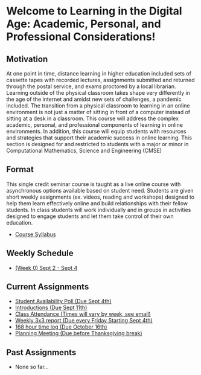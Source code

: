 # Welcome to  Learning in the Digital Age: Academic, Personal, and Professional Considerations!

## Motivation 
At one point in time, distance learning in higher education included sets of cassette tapes with recorded lectures, assignments submitted and returned through the postal service, and exams proctored by a local librarian. Learning outside of the physical classroom takes shape very differently in the age of the internet and amidst new sets of challenges, a pandemic included. The transition from a physical classroom to learning in an online environment is not just a matter of sitting in front of a computer instead of sitting at a desk in a classroom. This course will address the complex academic, personal, and professional components of learning in online environments. In addition, this course will equip students with resources and strategies that support their academic success in online learning. This section is designed for and restricted to students with a major or minor in Computational Mathematics, Science and Engineering (CMSE)

## Format
This single credit seminar course is taught as a live online course with asynchronous options available based on student need.   Students are given short weekly assignments (ex. videos, reading and workshops) designed to help them  learn effectively online and build relationships with their fellow students.   In class students will work individually and in groups in activities designed to engage students and let them take control of their own education.  

- [Course Syllabus](https://docs.google.com/document/d/e/2PACX-1vRT3n1QJyiX8QVwtKLSzMafUcQGJif2ipsgR5giEqchQ5jVBHZRyJKNT30OFifqojdrspXiJUHuGm0Z/pub)

## Weekly Schedule

* [(Week 0) Sept 2 - Sept 4](0907-Introduction_video)

## Current Assignments

* [Student Availability Poll (Due Sept 4th)](Availability_Poll)
* [Introductions (Due Sept 11th)](Introductions)
* [Class Attendance (Times will vary by week, see email)](Class_Attendance)
* [Weekly 3x3 report (Due every Friday Starting Sept 4th)](3x3_Weekly_Report)
* [168 hour time log (Due October 16th)](168_hour_time_log) 
* [Planning Meeting (Due before Thanksgiving break)](Planning_meeting)
## Past Assignments

* None so far...
